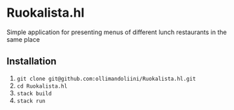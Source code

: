 # Ruokalista.hl

Simple application for presenting menus of different lunch restaurants in the same place

## Installation

1. `git clone git@github.com:ollimandoliini/Ruokalista.hl.git`
2. `cd Ruokalista.hl`
3. `stack build`
4. `stack run`
